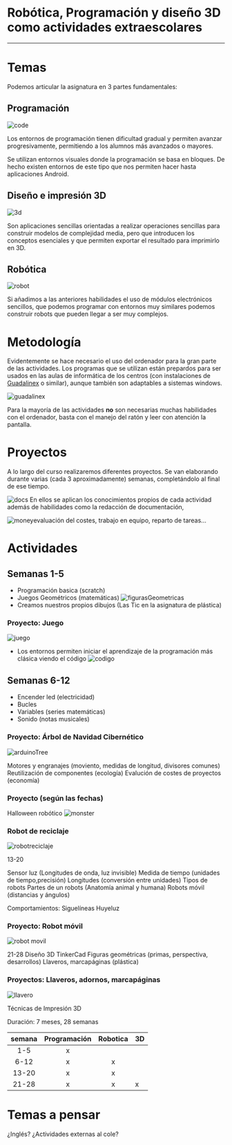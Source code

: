 # Robótica, Programación y diseño 3D como actividades extraescolares
* * * 
# Temas

Podemos articular la asignatura en 3 partes fundamentales:

## Programación

![code](./images/codeorg.png)

Los entornos de programación tienen dificultad gradual y permiten avanzar progresivamente, permitiendo a los alumnos más avanzados o mayores.

Se utilizan entornos visuales donde la programación se basa en bloques. De hecho existen entornos de este tipo que nos permiten hacer hasta aplicaciones Android.

## Diseño e impresión 3D

![3d](./images/3D_design.png)

Son aplicaciones sencillas orientadas a realizar operaciones sencillas para construir modelos de complejidad media, pero que introducen los conceptos esenciales y que permiten exportar el resultado para imprimirlo en 3D.

## Robótica

![robot](./images/robot.png)

Si añadimos a las anteriores habilidades el  uso de módulos electrónicos sencillos, que podemos programar con entornos muy similares podemos construir robots que pueden llegar a ser muy complejos.

# Metodología

Evidentemente se hace necesario el uso del ordenador para la gran parte de las actividades. Los programas que se utilizan están prepardos para ser usados en las aulas de informática de los centros (con instalaciones de [Guadalinex](http://www.guadalinex.org/) o similar), aunque también son adaptables a sistemas windows.

![guadalinex](./images/guadalinex.jpg)

Para la mayoría de las actividades **no** son necesarias muchas habilidades con el ordenador, basta con el manejo del ratón y leer con atención la pantalla.


# Proyectos

A lo largo del curso realizaremos diferentes proyectos. Se van elaborando durante varias (cada 3 aproximadamente) semanas, completándolo al final de ese tiempo.

![docs](./images/docs.png)
En ellos se aplican los conocimientos propios de cada actividad además de habilidades como la redacción de documentación, 

![money](./images/euro.jpg)evaluación del costes, trabajo en equipo, reparto de tareas...

# Actividades

## Semanas 1-5 

* Programación basica (scratch)
* Juegos Geométricos (matemáticas)
![figurasGeometricas](./images/FigurasMatematicas.png)
* Creamos nuestros propios dibujos (Las Tic en la asignatura de plástica)

### Proyecto: Juego

![juego](images/juegoScratch.png)


* Los entornos permiten iniciar el aprendizaje de la programación más clásica viendo el código
![codigo](./images/codigo.png)

## Semanas 6-12

* Encender led (electricidad)
* Bucles 
* Variables (series matemáticas)
* Sonido (notas musicales)

### Proyecto: Árbol de Navidad Cibernético
![arduinoTree](./images/christmasTree.jpg)

Motores y engranajes	(moviento, medidas de longitud, divisores comunes)
Reutilización de componentes (ecología)
Evalución de costes de proyectos (economía)

### Proyecto (según las fechas)

Halloween robótico
![monster](./images/halloween.jpg)

### Robot de reciclaje
![robotreciclaje](./images/roboticaDIY.jpg)

13-20

Sensor luz (Longitudes de onda, luz invisible)
Medida de tiempo (unidades de tiempo,precisión)
Longitudes (conversión entre unidades)
Tipos de robots 
Partes de un robots (Anatomía animal y humana)
Robots móvil (distancias y ángulos)


Comportamientos:
	Siguelíneas
	Huyeluz

### Proyecto: Robot móvil

![robot movil](./images/robot_movil.png)

21-28 
Diseño 3D 
TinkerCad
	Figuras geométricas (primas, perspectiva, desarrollos)
	Llaveros, marcapáginas (plástica)

### Proyectos: Llaveros, adornos, marcapáginas

![llavero](./images/nombre3D.png)

Técnicas de Impresión 3D




Duración: 7 meses, 28 semanas

|semana	|Programación|Robotica|3D|
|:---:|:---:|:---:|---|
| 1-5 | x |||
| 6-12 | x |x||
| 13-20 | x |x||
| 21-28 | x |x|x|



# Temas a pensar

¿Inglés?
¿Actividades externas al cole?

